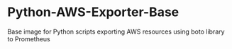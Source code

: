 # Python-AWS-Exporter-Base
Base image for Python scripts exporting AWS resources using boto library to Prometheus
